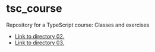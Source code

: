 # tsc_course
Repository for a TypeScript course: Classes and exercises
- [Link to directory 02.](./basics/02/)
- [Link to directory 03.](./basics/03/)